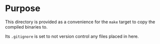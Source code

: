 # Purpose

This directory is provided as a convenience for the `make` target to copy the compiled binaries to.

Its `.gitignore` is set to not version control any files placed in here.
